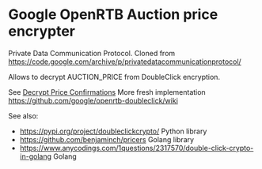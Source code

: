 # Google OpenRTB Auction price encrypter

Private Data Communication Protocol. Cloned from https://code.google.com/archive/p/privatedatacommunicationprotocol/

Allows to decrypt AUCTION_PRICE from DoubleClick encryption.

See [Decrypt Price Confirmations](https://developers.google.com/authorized-buyers/rtb/response-guide/decrypt-price)
More fresh implementation https://github.com/google/openrtb-doubleclick/wiki

See also:
* https://pypi.org/project/doubleclickcrypto/ Python library
* https://github.com/benjaminch/pricers Golang  library
* https://www.anycodings.com/1questions/2317570/double-click-crypto-in-golang Golang
